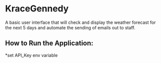 # KraceGennedy

A basic user interface that will check and display the weather forecast for the next 5 days and automate the sending of emails out to staff.

## How to Run the Application:
*set API_Key env variable